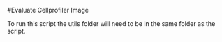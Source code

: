 

#Evaluate Cellprofiler Image

To run this script the utils folder will need to be in the same folder as the script.

